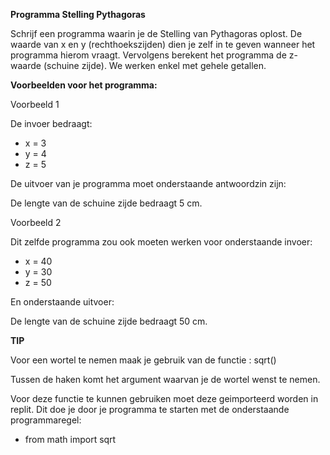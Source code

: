 **Programma Stelling Pythagoras**

Schrijf een programma waarin je de Stelling van Pythagoras oplost. De waarde van x en y (rechthoekszijden) dien je zelf in te geven wanneer het programma hierom vraagt. Vervolgens berekent het programma de z-waarde (schuine zijde). We werken enkel met gehele getallen. 

**Voorbeelden voor het programma:**

Voorbeeld 1 

De invoer bedraagt: 

* x = 3 
* y = 4 
* z = 5

De uitvoer van je programma moet onderstaande antwoordzin zijn: 

De lengte van de schuine zijde bedraagt 5 cm.

Voorbeeld 2 

Dit zelfde programma zou ook moeten werken voor onderstaande invoer:

* x = 40
* y = 30
* z = 50

En onderstaande uitvoer: 

De lengte van de schuine zijde bedraagt 50 cm.

**TIP**

Voor een wortel te nemen maak je gebruik van de functie : sqrt()

Tussen de haken komt het argument waarvan je de wortel wenst te nemen.

Voor deze functie te kunnen gebruiken moet deze geimporteerd worden in replit. Dit doe je door je programma te starten met de onderstaande programmaregel:

* from math import sqrt




